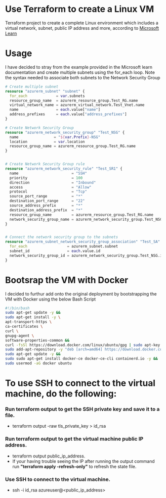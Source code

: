 # Use Terraform to create a Linux VM

Terraform project to create a complete Linux environment which includes a virtual network, subnet, public IP address and more, according to <a href= 
"https://learn.microsoft.com/en-us/azure/virtual-machines/linux/quick-create-terraform">Microsoft Learn</a>


# Usage

I have decided to stray from the example provided in the Microsoft learn documentation and create multiple subnets using the for_each loop. Note the syntax needed to associate both subnets to the Network Security Group

```terraform
# Create multiple subnet
resource "azurerm_subnet" "subnet" {
  for_each             = var.subnets
  resource_group_name  = azurerm_resource_group.Test_RG.name
  virtual_network_name = azurerm_virtual_network.Test_Vnet.name
  name                 = each.value["name"]
  address_prefixes     = each.value["address_prefixes"]
}

# Create Network Security Group
resource "azurerm_network_security_group" "Test_NSG" {
  name                = "${var.Prefix}-NSG"
  location            = var.location
  resource_group_name = azurerm_resource_group.Test_RG.name
}


# Create Network Security Group rule
resource "azurerm_network_security_rule" "Test_SR1" {
  name                        = "SSH"
  priority                    = 100
  direction                   = "Inbound"
  access                      = "Allow"
  protocol                    = "Tcp"
  source_port_range           = "*"
  destination_port_range      = "22"
  source_address_prefix       = "*"
  destination_address_prefix  = "*"
  resource_group_name         = azurerm_resource_group.Test_RG.name
  network_security_group_name = azurerm_network_security_group.Test_NSG.name
}


# Connect the network security group to the subnets
resource "azurerm_subnet_network_security_group_association" "Test_SA" {
  for_each                  = azurerm_subnet.subnet
  subnet_id                 = each.value.id
  network_security_group_id = azurerm_network_security_group.Test_NSG.id
}
```

# Bootsrap the VM with Docker

I decided to furthur add onto the original deployment by bootstrapping the VM with Docker using the below Bash Script

```bash
#!/bin/bash
sudo apt-get update -y && 
sudo apt-get install -y \
apt-transport-https \
ca-certificates \
curl \
gnupg-agent \
software-properties-common &&
curl -fsSl https://download.docker.com/linux/ubuntu/gpg | sudo apt-key add - &&
sudo add-apt-repository -y "deb [arch=amd64] https://download.docker.com/linux/ubuntu $(lsb_release -cs) stable" &&
sudo apt-get update -y &&
sudo sudo apt-get install docker-ce docker-ce-cli containerd.io -y &&
sudo usermod -aG docker ubuntu
```


# To use SSH to connect to the virtual machine, do the following:

### Run terraform output to get the SSH private key and save it to a file.
 - terraform output -raw tls_private_key > id_rsa

### Run terraform output to get the virtual machine public IP address.
 - terraform output public_ip_address. 
 - If your having trouble seeing the IP after running the output command run **"terraform apply -refresh-only"** to refresh the state file.

### Use SSH to connect to the virtual machine.
 - ssh -i id_rsa azureuser@<public_ip_address>
